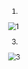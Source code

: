 1.

![1](https://github.com/user-attachments/assets/916a90fd-b434-46b9-be60-50e36c3549e2)

3.

![3](https://github.com/user-attachments/assets/a83b4044-6b35-4f95-8b0b-5a11c34a5610)









































